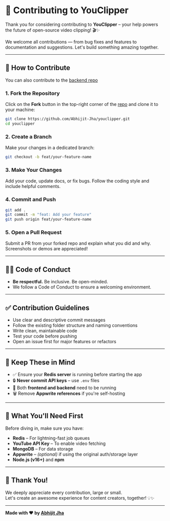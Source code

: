 # 🤝 Contributing to YouClipper

Thank you for considering contributing to **YouClipper** – your help powers the future of open-source video clipping! 🎬✨

We welcome all contributions — from bug fixes and features to documentation and suggestions. Let's build something amazing together.

---

## 🧰 How to Contribute

You can also contribute to the [backend repo](https://github.com/Abhijit-Jha/you-clipper-backend)

### 1. **Fork the Repository**

Click on the **Fork** button in the top-right corner of the [repo](https://github.com/Abhijit-Jha/youclipper) and clone it to your machine:

```bash
git clone https://github.com/Abhijit-Jha/youclipper.git
cd youclipper
```

### 2. **Create a Branch**

Make your changes in a dedicated branch:

```bash
git checkout -b feat/your-feature-name
```

### 3. **Make Your Changes**

Add your code, update docs, or fix bugs. Follow the coding style and include helpful comments.

### 4. **Commit and Push**

```bash
git add .
git commit -m "feat: Add your feature"
git push origin feat/your-feature-name
```

### 5. **Open a Pull Request**

Submit a PR from your forked repo and explain what you did and why. Screenshots or demos are appreciated!

---

## 🧑‍💻 Code of Conduct

- **Be respectful.** Be inclusive. Be open-minded.
- We follow a Code of Conduct to ensure a welcoming environment.

---

## ✅ Contribution Guidelines

- Use clear and descriptive commit messages
- Follow the existing folder structure and naming conventions
- Write clean, maintainable code
- Test your code before pushing
- Open an issue first for major features or refactors

---

## 📝 Keep These in Mind

- ✅ Ensure your **Redis server** is running before starting the app
- 🔒 **Never commit API keys** – use `.env` files
- 🔄 Both **frontend and backend** need to be running
- 🗑️ Remove **Appwrite references** if you're self-hosting

---

## 🚀 What You'll Need First

Before diving in, make sure you have:

- **Redis** – For lightning-fast job queues
- **YouTube API Key** – To enable video fetching
- **MongoDB** – For data storage
- **Appwrite** – _(optional)_ if using the original auth/storage layer
- **Node.js (v16+)** and **npm**

---

## 🙌 Thank You!

We deeply appreciate every contribution, large or small.  
Let's create an awesome experience for content creators, together! 💡✨

---

**Made with ❤️ by [Abhijit Jha](https://github.com/Abhijit-Jha)**
